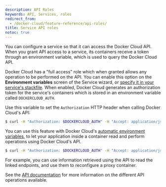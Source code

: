 ```yaml
---
description: API Roles
keywords: API, Services, roles
redirect_from:
  - /docker-cloud/feature-reference/api-roles/
title: Service API roles
notoc: true
---
```

You can configure a service so that it can access the Docker Cloud API. When you grant API access to a service, its containers receive a token through an environment variable, which is used to query the Docker Cloud API.

Docker Cloud has a "full access" role which when granted allows any operation to be performed on the API. You can enable this option on the **Environment variables** screen of the Service wizard, or [specify it in your service's stackfile](stack-yaml-reference.md#roles). When enabled, Docker Cloud generates an authorization token for the service's containers which is stored in an environment variable called `DOCKERCLOUD_AUTH`.

Use this variable to set the `Authorization` HTTP header when calling Docker Cloud's API:

```bash
$ curl -H "Authorization: $DOCKERCLOUD_AUTH" -H "Accept: application/json" https://cloud.docker.com/api/app/v1/service/
```

You can use this feature with Docker Cloud's [automatic environment variables](service-links.md), to let your application inside a container read and perform operations using Docker Cloud's API.

```bash
$ curl -H "Authorization: $DOCKERCLOUD_AUTH" -H "Accept: application/json" $WEB_DOCKERCLOUD_API_URL
```

For example, you can use information retrieved using the API to read the linked endpoints, and use them to reconfigure a proxy container.

See the [API documentation](/apidocs/docker-cloud.md) for more information on the different API operations available.